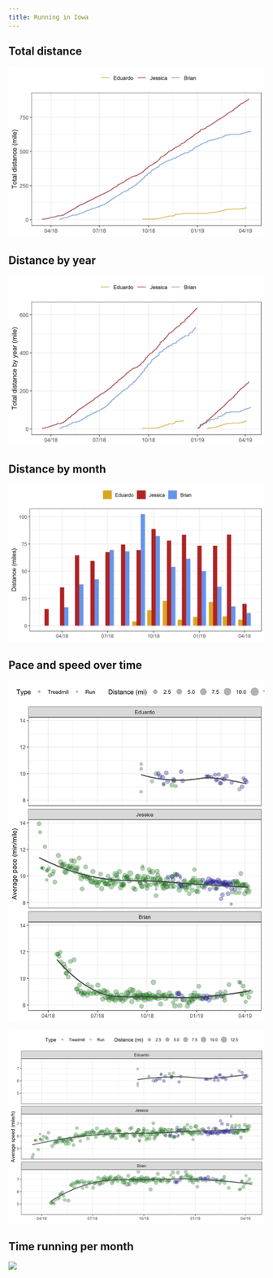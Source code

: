 ```yaml
---
title: Running in Iowa
---
```


## Total distance
![](plots/compare-distance-total.jpg)

## Distance by year
![](plots/compare-distance-by-year.jpg)

## Distance by month
![](plots/compare-distance-by-month.jpg)

## Pace and speed over time
![](plots/compare-pace-with-trend.jpg)

![](plots/compare-speed-with-trend.jpg)

## Time running per month
![](plots/compare-time-by-month)
